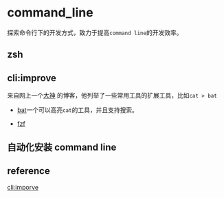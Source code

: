 # command_line

探索命令行下的开发方式，致力于提高`command line`的开发效率。

## zsh

## cli:improve

来自网上一个[大神](https://remysharp.com/2018/08/23/cli-improved?utm_campaign=CodeTengu&utm_medium=web&utm_source=CodeTengu_141)
的博客，他列举了一些常用工具的扩展工具，比如`cat > bat`

* [bat](https://github.com/sharkdp/bat)一个可以高亮`cat`的工具，并且支持搜索。

* [fzf](https://keelii.com/2018/08/12/fuzzy-finder-full-guide/)

## 自动化安装 command line

## reference

[cli:imporve](https://remysharp.com/2018/08/23/cli-improved?utm_campaign=CodeTengu&utm_medium=web&utm_source=CodeTengu_141)


